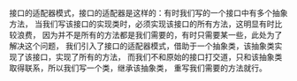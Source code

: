 接口的适配器模式，接口的适配器是这样的：有时我们写的一个接口中有多个抽象方法，
当我们写该接口的实现类时，必须实现该接口的所有方法，这明显有时比较浪费，
因为并不是所有的方法都是我们需要的，有时只需要某一些，此处为了解决这个问题，
我们引入了接口的适配器模式，借助于一个抽象类，该抽象类实现了该接口，实现了所有的方法，
而我们不和原始的接口打交道，只和该抽象类取得联系，所以我们写一个类，继承该抽象类，
重写我们需要的方法就行。